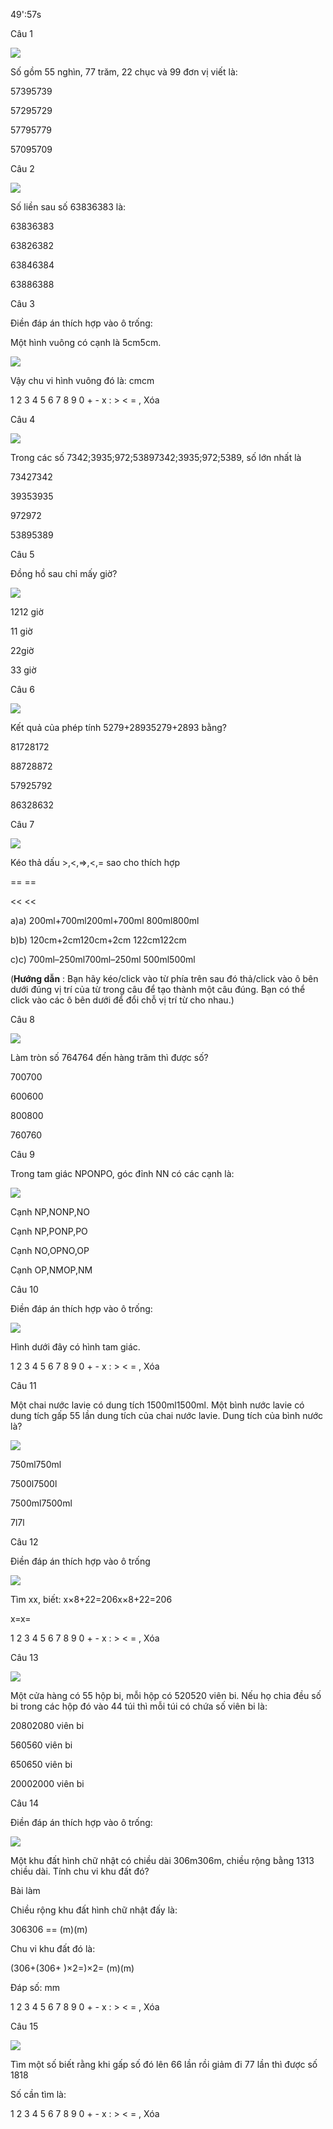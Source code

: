 49':57s

Câu 1

![](https://onthi123.vn/public/uploads/1_754.png)

Số gồm 55 nghìn, 77 trăm, 22 chục và 99 đơn vị viết là:

57395739

57295729

57795779

57095709

Câu 2

![](https://onthi123.vn/public/uploads/2_580.png)

Số liền sau số 63836383 là:

63836383

63826382

63846384

63886388

Câu 3

Điền đáp án thích hợp vào ô trống:

Một hình vuông có cạnh là 5cm5cm.

![](https://onthi123.vn/public/uploads/3_580.png)

Vậy chu vi hình vuông đó là:  cmcm

1 2 3 4 5 6 7 8 9 0 + - x : > < = , Xóa

Câu 4

![](https://onthi123.vn/public/uploads/4_547.png)

Trong các số 7342;3935;972;53897342;3935;972;5389, số lớn nhất là

73427342

39353935

972972

53895389

Câu 5

Đồng hồ sau chỉ mấy giờ?

![](https://onthi123.vn/public/uploads/5_542.png)

1212 giờ

11 giờ

22giờ

33 giờ

Câu 6

![](https://onthi123.vn/public/uploads/6_526.png)

Kết quả của phép tính 5279+28935279+2893 bằng?

81728172

88728872

57925792

86328632

Câu 7

![](https://onthi123.vn/public/uploads/7_529.png)

Kéo thả dấu >,<,=>,<,= sao cho thích hợp

== ==

<< <<

>> >>

a)a) 200ml+700ml200ml+700ml  800ml800ml

b)b) 120cm+2cm120cm+2cm  122cm122cm

c)c) 700ml–250ml700ml–250ml  500ml500ml

(**Hướng dẫn** : Bạn hãy kéo/click vào từ phía trên sau đó thả/click vào ô bên dưới đúng vị trí của từ trong câu để tạo thành một câu đúng. Bạn có thể click vào các ô bên dưới để đổi chỗ vị trí từ cho nhau.)

Câu 8

![](https://onthi123.vn/public/uploads/8_512.png)

Làm tròn số 764764 đến hàng trăm thì được số?

700700

600600

800800

760760

Câu 9

Trong tam giác NPONPO, góc đỉnh NN có các cạnh là:

![](https://onthi123.vn/public/uploads/9_494.png)

Cạnh NP,NONP,NO

Cạnh NP,PONP,PO

Cạnh NO,OPNO,OP

Cạnh OP,NMOP,NM

Câu 10

Điền đáp án thích hợp vào ô trống:

![](https://onthi123.vn/public/uploads/11_174.png)

Hình dưới đây có  hình tam giác.

1 2 3 4 5 6 7 8 9 0 + - x : > < = , Xóa

Câu 11

Một chai nước lavie có dung tích 1500ml1500ml. Một bình nước lavie có dung tích gấp 55 lần dung tích của chai nước lavie. Dung tích của bình nước là?

![](https://onthi123.vn/public/uploads/11_175.png)

750ml750ml

7500l7500l

7500ml7500ml

7l7l

Câu 12

Điền đáp án thích hợp vào ô trống

![](https://onthi123.vn/public/uploads/12_176.png)

Tìm xx, biết: x×8+22=206x×8+22=206

x=x=  

1 2 3 4 5 6 7 8 9 0 + - x : > < = , Xóa

Câu 13

![](https://onthi123.vn/public/uploads/13_160.png)

Một cửa hàng có 55 hộp bi, mỗi hộp có 520520 viên bi. Nếu họ chia đều số bi trong các hộp đó vào 44 túi thì mỗi túi có chứa số viên bi là:

20802080 viên bi

560560 viên bi

650650 viên bi

20002000 viên bi

Câu 14

Điền đáp án thích hợp vào ô trống:

![](https://onthi123.vn/public/uploads/14_149.png)

Một khu đất hình chữ nhật có chiều dài 306m306m, chiều rộng bằng 1313 chiều dài. Tính chu vi khu đất đó?

Bài làm

Chiều rộng khu đất hình chữ nhật đấy là:

306306   ==  (m)(m)

Chu vi khu đất đó là:

(306+(306+  )×2=)×2=  (m)(m)

Đáp số:  mm

1 2 3 4 5 6 7 8 9 0 + - x : > < = , Xóa

Câu 15

![](https://onthi123.vn/public/uploads/15_142.png)

Tìm một số biết rằng khi gấp số đó lên 66 lần rồi giảm đi 77 lần thì được số 1818

Số cần tìm là: 

1 2 3 4 5 6 7 8 9 0 + - x : > < = , Xóa
